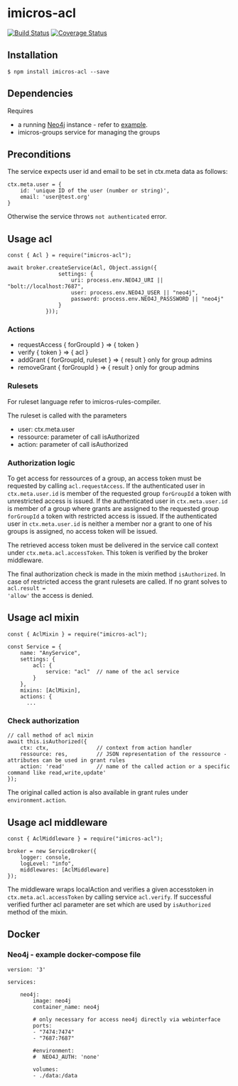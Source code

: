 # imicros-acl
[![Build Status](https://travis-ci.org/al66/imicros-acl.svg?branch=master)](https://travis-ci.org/al66/imicros-acl)
[![Coverage Status](https://coveralls.io/repos/github/al66/imicros-acl/badge.svg?branch=master)](https://coveralls.io/github/al66/imicros-acl?branch=master)

## Installation
```
$ npm install imicros-acl --save
```
## Dependencies
Requires 
-  a running [Neo4j](https://neo4j.com/) instance - refer to [example](#Docker).
-  imicros-groups service for managing the groups

## Preconditions
The service expects user id and email to be set in ctx.meta data as follows:
```
ctx.meta.user = {
    id: 'unique ID of the user (number or string)',
    email: 'user@test.org'
}
```
Otherwise the service throws <code>not authenticated</code> error.

## Usage acl
```
const { Acl } = require("imicros-acl");
```
```
await broker.createService(Acl, Object.assign({
                settings: { 
                    uri: process.env.NEO4J_URI || "bolt://localhost:7687",
                    user: process.env.NEO4J_USER || "neo4j",
                    password: process.env.NEO4J_PASSSWORD || "neo4j"
                }
            }));
```

### Actions
- requestAccess { forGroupId } => { token }
- verify { token } => { acl }
- addGrant { forGroupId, ruleset } => { result } only for group admins
- removeGrant { forGroupId } => { result } only for group admins

### Rulesets
For ruleset language refer to imicros-rules-compiler.

The ruleset is called with the parameters
- user: ctx.meta.user
- ressource: parameter of call isAuthorized
- action: parameter of call isAuthorized

### Authorization logic
To get access for ressources of a group, an access token must be requested by calling <code>acl.requestAccess</code>.
If the authenticated user in <code>ctx.meta.user.id</code> is member of the requested group <code>forGroupId</code> a token with unrestricted access is issued.
If the authenticated user in <code>ctx.meta.user.id</code> is member of a group where grants are assigned to the requested group <code>forGroupId</code> a token with restricted access is issued.
If the authenticated user in <code>ctx.meta.user.id</code> is neither a member nor a grant to one of his groups is assigned, no access token will be issued.

The retrieved access token must be delivered in the service call context under <code>ctx.meta.acl.accessToken</code>.
This token is verified by the broker middleware.

The final authorization check is made in the mixin method <code>isAuthorized</code>.
In case of restricted access the grant rulesets are called. If no grant solves to <code>acl.result = 'allow'</code> the access is denied.

## Usage acl mixin
```
const { AclMixin } = require("imicros-acl");
```
```
const Service = {
    name: "AnyService",
    settings: {
        acl: {
            service: "acl"  // name of the acl service  
        }
    },
    mixins: [AclMixin],
    actions: {
      ...
```
### Check authorization
```
// call method of acl mixin
await this.isAuthorized({ 
    ctx: ctx,               // context from action handler
    ressource: res,         // JSON representation of the ressource - attributes can be used in grant rules
    action: 'read'          // name of the called action or a specific command like read,write,update'
});
```
The original called action is also available in grant rules under <code>environment.action</code>.
## Usage acl middleware
```
const { AclMiddleware } = require("imicros-acl");
```
```
broker = new ServiceBroker({
    logger: console,
    logLevel: "info",
    middlewares: [AclMiddleware]
});

```
The middleware wraps localAction and verifies a given accesstoken in <code>ctx.meta.acl.accessToken</code> by calling service <code>acl.verify</code>.
If successful verified further acl parameter are set which are used by <code>isAuthorized</code> method of the mixin.

## Docker
### Neo4j - example docker-compose file
```
version: '3'

services:

    neo4j:
        image: neo4j
        container_name: neo4j
    
        # only necessary for access neo4j directly via webinterface 
        ports:
        - "7474:7474"
        - "7687:7687"
        
        #environment:
        #  NEO4J_AUTH: 'none'
        
        volumes:
        - ./data:/data
```
